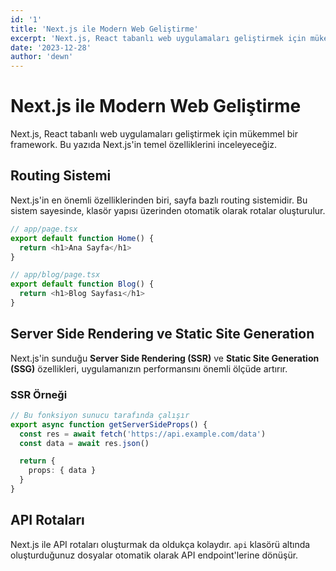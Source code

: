 ```yaml
---
id: '1'
title: 'Next.js ile Modern Web Geliştirme'
excerpt: 'Next.js, React tabanlı web uygulamaları geliştirmek için mükemmel bir framework. Bu yazıda Next.js''in temel özelliklerini inceleyeceğiz.'
date: '2023-12-28'
author: 'dewn'
---
```


# Next.js ile Modern Web Geliştirme

Next.js, React tabanlı web uygulamaları geliştirmek için mükemmel bir framework. Bu yazıda Next.js'in temel özelliklerini inceleyeceğiz.

## Routing Sistemi

Next.js'in en önemli özelliklerinden biri, sayfa bazlı routing sistemidir. Bu sistem sayesinde, klasör yapısı üzerinden otomatik olarak rotalar oluşturulur.

```typescript
// app/page.tsx
export default function Home() {
  return <h1>Ana Sayfa</h1>
}

// app/blog/page.tsx
export default function Blog() {
  return <h1>Blog Sayfası</h1>
}
```

## Server Side Rendering ve Static Site Generation

Next.js'in sunduğu **Server Side Rendering (SSR)** ve **Static Site Generation (SSG)** özellikleri, uygulamanızın performansını önemli ölçüde artırır.

### SSR Örneği

```typescript
// Bu fonksiyon sunucu tarafında çalışır
export async function getServerSideProps() {
  const res = await fetch('https://api.example.com/data')
  const data = await res.json()

  return {
    props: { data }
  }
}
```

## API Rotaları

Next.js ile API rotaları oluşturmak da oldukça kolaydır. `api` klasörü altında oluşturduğunuz dosyalar otomatik olarak API endpoint'lerine dönüşür. 